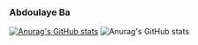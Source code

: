 ### Abdoulaye Ba
[![Anurag's GitHub stats](https://github-readme-stats.vercel.app/api?username=Abdi-29&count_private=true)](https://github.com/anuraghazra/github-readme-stats)
![Anurag's GitHub stats](https://github-readme-stats.vercel.app/api?username=Abdi-29&show_icons=true)
